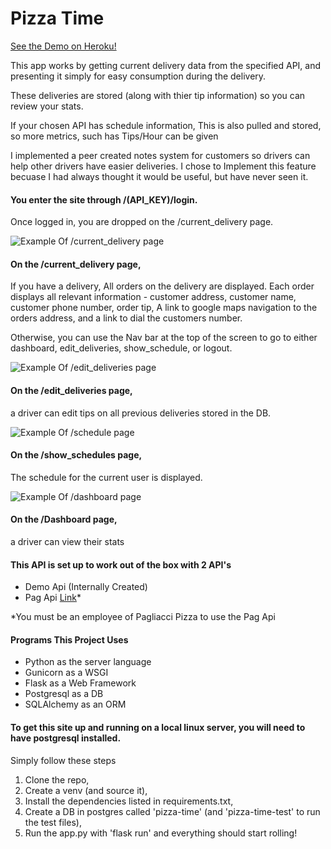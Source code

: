 # Pizza Time
[See the Demo on Heroku!](https://sams-pizza-time.herokuapp.com/demo/login)

This app works by getting current delivery data from the specified API, and presenting it simply for easy consumption during the delivery. 

These deliveries are stored (along with thier tip information) so you can review your stats.

If your chosen API has schedule information, This is also pulled and stored, so more metrics, such has Tips/Hour can be given

I implemented a peer created notes system for customers so drivers can help other drivers have easier deliveries. I chose to Implement this feature becuase I had always thought it would be useful, but have never seen it. 

#### You enter the site through /(API_KEY)/login. 
Once logged in, you are dropped on the /current_delivery page. 


![Example Of /current_delivery page](https://i.ibb.co/QXR4cVS/curr-dels.png)

#### On the /current_delivery page,
 If you have a delivery, All orders on the delivery are displayed. Each order displays all relevant information - customer address, customer name, customer phone number, order tip, A link to google maps navigation to the orders address, and a link to dial the customers number.

Otherwise, you can use the Nav bar at the top of the screen to go to either dashboard, edit_deliveries, show_schedule, or logout.

![Example Of /edit_deliveries page](https://i.ibb.co/71v1sMy/edit-delivery.png)

#### On the /edit_deliveries page, 
 a driver can edit tips on all previous deliveries stored in the DB.

![Example Of /schedule page](https://i.ibb.co/mz6V8DH/Screenshot-at-2021-05-02-19-19-12.png)

#### On the /show_schedules page,
 The schedule for the current user is displayed.

![Example Of /dashboard page](https://i.ibb.co/NCpL58c/dashboard.png)

#### On the /Dashboard page,
 a driver can view their stats



#### This API is set up to work out of the box with 2 API's
- Demo Api (Internally Created)
- Pag Api [Link](https://www.sam-the-dev.com/)*

 *You must be an employee of Pagliacci Pizza to use the Pag Api


#### Programs This Project Uses
- Python as the server language
- Gunicorn as a WSGI
- Flask as a Web Framework
- Postgresql as a DB
- SQLAlchemy as an ORM

#### To get this site up and running on a local linux server, you will need to have postgresql installed.
Simply follow these steps
1. Clone the repo,  
2. Create a venv (and source it),  
3. Install the dependencies listed in requirements.txt,  
4. Create a DB in postgres called 'pizza-time' (and 'pizza-time-test' to run the test files),  
5. Run the app.py with 'flask run' and everything should start rolling!

